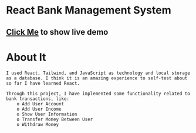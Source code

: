 # React Bank Management System

## [Click Me](https://main--react-bank-management.netlify.app/) to show live demo

# About It
```
I used React, Tailwind, and JavaScript as technology and local storage as a database. I think it is an amazing experience to self-test about so far I have learned React.

Through this project, I have implemented some functionality related to bank transactions, like:
    o Add User Account
    o Add User Income
    o Show User Information
    o Transfer Money Between User
    o Withdraw Money

```
